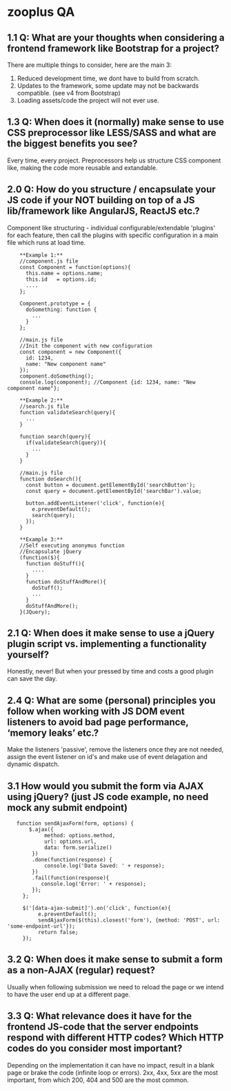 # zooplus QA


## 1.1 Q: What are your thoughts when considering a frontend framework like Bootstrap for a project? 
There are multiple things to consider, here are the main 3: 
1. Reduced development time, we dont have to build from scratch.
2. Updates to the framework, some update may not be backwards compatible. (see v4 from Bootstrap)
3. Loading assets/code the project will not ever use.

## 1.3 Q: When does it (normally) make sense to use CSS preprocessor like LESS/SASS and what are the biggest benefits you see? 
Every time, every project. Preprocessors help us structure CSS component like, making the code more reusable and extandable.

## 2.0 Q: How do you structure / encapsulate your JS code if your NOT building on top of a JS lib/framework like AngularJS, ReactJS etc.?
Component like structuring - individual configurable/extendable 'plugins' for each feature, then call the plugins with specific configuration in a main file which runs at load time.

        **Example 1:**
        //component.js file
        const Component = function(options){
          this.name = options.name;
          this.id   = options.id;
          ....
        };

        Component.prototype = {
          doSomething: function {
            ...
          }
        };

        //main.js file
        //Init the component with new configuration
        const component = new Component({
          id: 1234,
          name: "New component name"
        });
        component.doSomething();
        console.log(component); //Component {id: 1234, name: "New component name"};

        **Example 2:**
        //search.js file
        function validateSearch(query){
          ...
        }

        function search(query){
          if(validateSearch(query)){
            ...
          }
        } 
        
        //main.js file
        function doSearch(){
          const button = document.getElementById('searchButton');
          const query = document.getElementById('searchBar').value;

          button.addEventListener('click', function(e){
            e.preventDefault();
            search(query);
          });
        }

        **Example 3:**
        //Self executing anonymus function
        //Encapsulate jQuery
        (function($){
          function doStuff(){
            ....
          }
          function doStuffAndMore(){
            doStuff();
            ...
          }
          doStuffAndMore();
        }(JQuery);


## 2.1 Q: When does it make sense to use a jQuery plugin script vs. implementing a functionality yourself? 
Honestly, never! But when your pressed by time and costs a good plugin can save the day.


## 2.4 Q: What are some (personal) principles you follow when working with JS DOM event listeners to avoid bad page performance, ‘memory leaks’ etc.? 
Make the listeners 'passive', remove the listeners once they are not needed, assign the event listener on id's and make use of event delagation and dynamic dispatch. 

## 3.1 How would you submit the form via AJAX using jQuery? (just JS code example, no need mock any submit endpoint)

       function sendAjaxForm(form, options) {
           $.ajax({
                method: options.method,
                url: options.url,
                data: form.serialize()
            })
            .done(function(response) {
                console.log('Data Saved: ' + response);
            })
            .fail(function(response){
               console.log('Error: ' + response);
            });
         };
         
         $('[data-ajax-submit]').on('click', function(e){
              e.preventDefault();
              sendAjaxForm($(this).closest('form'), {method: 'POST', url: 'some-endpoint-url'});
              return false;
         });

## 3.2 Q: When does it make sense to submit a form as a non-AJAX (regular) request?
Usually when following submission we need to reload the page or we intend to have the user end up at a different page.


## 3.3 Q: What relevance does it have for the frontend JS-code that the server endpoints respond with different HTTP codes? Which HTTP codes do you consider most important? 
Depending on the implementation it can have no impact, result in a blank page or brake the code (infinite loop or errors). 2xx, 4xx, 5xx are the most important, from which 200, 404 and 500 are the most common.


